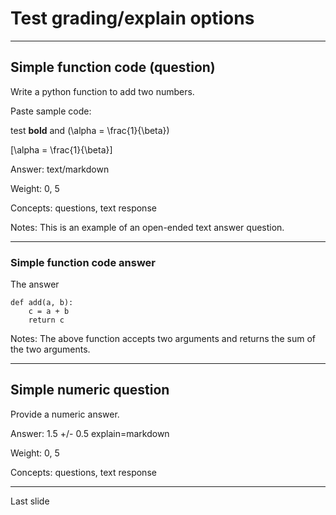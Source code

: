 <!--slidoc-defaults --pace=1 --features=grade_response,quote_response --revision=abc1 -->
# Test grading/explain options

<script>
var TestScripts = {};
TestScripts.basic = [
  ['-ready'],
  ['+loginPrompt', 0, 500, 'login'],
  ['+lateTokenDialog', 0, 0, 'lateToken', ['none']],
  ['initSession', 0, 0, 'reset'],
  ['initSlideView', 2, 500, 'textarea', ['My **answer1**']],
  ['answerTally', 4, 500, 'input', [5.5, 'My *explanation1*']],
  ['answerTally', 5, 500, 'end'] 
  ];
TestScripts.grader = [
  ['-ready'],
  ['+loginPrompt', 0, 500, 'login'],
  ['initSession', 0, 0, 'switchUser', [0]],
  ['-selectUser'],
  ['initSlideView', 2, 500, 'gradeStart'],
  ['gradeStart',   0, 500, 'gradeUpdate', [3.1416, 'My comments1']],
  ['gradeUpdate', 0, 0, 'switchUser', [1]],
  ['selectUser',  0, 500, 'gradeStart'],
  ['gradeStart',  0, 500, 'gradeUpdate', [1.67, 'My comments2']],
  ['gradeUpdate', 0, 0, 'end']
  ];
Slidoc.enableTesting(Slidoc.getParameter('testscript')||'', TestScripts);
</script>

---

## Simple function code (question)

Write a python function to add two numbers.

Paste sample code:

test **bold** and  \(\alpha = \frac{1}{\beta}\)

\[\alpha = \frac{1}{\beta}\]

Answer: text/markdown

Weight: 0, 5

Concepts: questions, text response 

Notes: This is an example of an open-ended text answer question.

---

### Simple function code answer

The answer

```
def add(a, b):
    c = a + b
    return c
```

Notes: The above function accepts two arguments and returns the sum of
the two arguments.

---


## Simple numeric question

Provide a numeric answer.

Answer: 1.5 +/- 0.5 explain=markdown

Weight: 0, 5

Concepts: questions, text response 

---

Last slide
